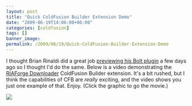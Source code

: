 ```yaml
---
layout: post
title: "Quick ColdFusion Builder Extension Demo"
date: "2009-06-19T14:06:00+06:00"
categories: [coldfusion]
tags: []
banner_image: 
permalink: /2009/06/19/Quick-ColdFusion-Builder-Extension-Demo
---
```


I thought Brian Rinaldi did a great job <a href="http://www.remotesynthesis.com/post.cfm/preview-of-the-framework-skeletons-bolt-plugin">previewing his Bolt plugin</a> a few days ago so I thought I'd do the same. Below is a video demonstrating the <a href="http://riaforgedownloader.riaforge.org/">RIAForge Downloader</a> ColdFusion Builder extension. It's a bit rushed, but I think the capabilities of CFB are <i>really</i> exciting, and the video shows you just one example of that. Enjoy. (Click the graphic to go the movie.)

<a href="http://www.raymondcamden.com/downloads/boltdemo.swf"><img src="https://static.raymondcamden.com/images/cfjedi//boltjingthing.png" border="0"></a>